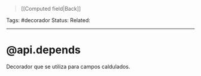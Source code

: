 > [[Computed field|Back]]

Tags: #decorador 
Status: 
Related: 

___

# @api.depends

Decorador que se utiliza para campos caldulados.


